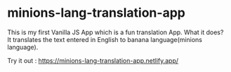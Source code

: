 # minions-lang-translation-app
 This is my first Vanilla JS App which is a fun translation App.
 What it does?
 It translates the text entered in English to banana language(minions language).
 
 Try it out : https://minions-lang-translation-app.netlify.app/
